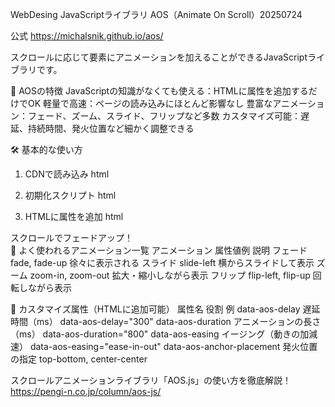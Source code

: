 WebDesing JavaScriptライブラリ AOS（Animate On Scroll）20250724

公式
https://michalsnik.github.io/aos/

スクロールに応じて要素にアニメーションを加えることができるJavaScriptライブラリです。

🌟 AOSの特徴
JavaScriptの知識がなくても使える：HTMLに属性を追加するだけでOK
軽量で高速：ページの読み込みにほとんど影響なし
豊富なアニメーション：フェード、ズーム、スライド、フリップなど多数
カスタマイズ可能：遅延、持続時間、発火位置など細かく調整できる

🛠️ 基本的な使い方
1. CDNで読み込み
html
<!-- CSS -->
<link href="https://cdnjs.cloudflare.com/ajax/libs/aos/2.3.4/aos.css" rel="stylesheet">
<!-- JS -->
<script src="https://cdnjs.cloudflare.com/ajax/libs/aos/2.3.4/aos.js"></script>

2. 初期化スクリプト
html
<script>
  AOS.init({
    duration: 1000,       // アニメーションの長さ（ms）
    delay: 200,           // 開始までの遅延（ms）
    once: true,           // 一度だけアニメーションする
    offset: 120           // 発火するスクロール位置（px）
  });
</script>

3. HTMLに属性を追加
html
<div data-aos="fade-up">
  スクロールでフェードアップ！
</div>
🎨 よく使われるアニメーション一覧
アニメーション	    属性値例	                説明
フェード	        fade, fade-up	        徐々に表示される
スライド	        slide-left	            横からスライドして表示
ズーム	            zoom-in, zoom-out	    拡大・縮小しながら表示
フリップ	        flip-left, flip-up	    回転しながら表示

🧩 カスタマイズ属性（HTMLに追加可能）
属性名	                        役割	                    例
data-aos-delay	            遅延時間（ms）	            data-aos-delay="300"
data-aos-duration	        アニメーションの長さ（ms）	 data-aos-duration="800"
data-aos-easing	            イージング（動きの加減速）	 data-aos-easing="ease-in-out"
data-aos-anchor-placement	発火位置の指定	            top-bottom, center-center


スクロールアニメーションライブラリ「AOS.js」の使い方を徹底解説！
https://pengi-n.co.jp/column/aos-js/